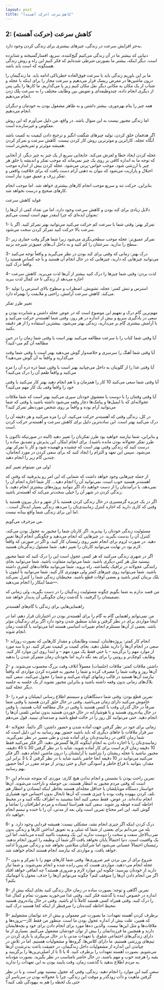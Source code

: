 ```yaml
---
layout: post
title: "کاهش سرعت (حرکت آهسته)"
---
```

2: کاهش سرعت (حرکت آهسته)
-------------------------

به‌جز افزایش سرعت در زندگی، چیزهای بیشتری یرای زندگی کردن وجود دارد.

دنیایی که بیشتر ما در آن زندگی می‌کنیم گیج‌کننده، سریع، افسارگسیخته و
شتابزده است. دیگر اینکه، بیشتر ما بصورتی شرطی شده‌ایم که فکر کنیم این
راه و روش زندگی همینگونه که است باید باشد.

ما بر این باوریم زندگی باید با سرعت فوق‌العاده خطرناکی ادامه یابد. ما
زندگیمان را درون ماشین‌ها در معرض ریسک قرار می‌دهیم و سرعت مجاز را برای
اینکه با عجله و شتاب از یک مکان به مکانی دیگر نقل مکان کنیم زیر پا
می‌گذاریم. ما کارها را یکی پس از دیگری انجام داده، چندوظیفه‌ای و تعویض
بین وظایف مختلف را به سرعت پلک زدن انجام می‌دهیم.

همه چیز را بنام بهره‌وری، بیشتر داشتن و به ظاهر مشغول بودن به خودمان و
دیگران انجام می‌دهیم.

اما زندگی مجبور نیست به این منوال باشد. در واقع، من دلیل می‌آورم که این
روش معکوس و غیرسازنده است.

اگر هدفمان خلق کردن، تولید چیزهای شگفت انگیز و ترجیح دادن کیفیت به کمیت
باشد آنگاه عجله، کاراترین و موثرترین روش کار کردن نیست. کاهش سرعت و
تمرکز کردن همیشه موثرتر و ثمربخش‌تر است.

عجله کردن ایجاد خطا و لغزش می‌کند. جابجایی سریع از یک چیز به چیز دیگر،
از آنجایی که توجه ما به اندازه کافی بر روی یک چیز نمی‌ماند که موجب تفکر
و اندیشه یا خلق هر چیز با ارزشی شود، موجب حواس-پرتی می‌شود. عجله کردن
بیش از اندازه موجب اختلال و پارازیت می‌شود که بتوان به ذهنی آرام دست
یافت که برای خلاقیت واقعی و تفکر زرف و عمیق مورد نیاز است.

بنابراین، حرکت تند و سریع موجب انجام کارهای بیشتری خواهد شد. اما موجب
انجام کارهای صحیح و درست نخواهد شد.

فواید کاهش سرعت

دلایل زیادی برای کند بودن و کاهش سرعت وجود دارد، اما من تعداد کمی از
آن‌ها را بعنوان ایده‌ای که چرا اینقدر مهم است لیست می‌کنم:

1- تمرکز بهتر: وقتی شما با سرعت کم حرکت می‌کنید می‌توانید بهتر تمرکز
کنید. اگر با سرعت بالا حرکت کنید تمرکز کردن سخت می‌شود.

2- تمرکر عمیق‌تر: عجله موجب سطحی‌نگری می‌شود زیرا شما هرگز وقت حفاری زیر
سطح را ندارید. سرعتتان را کم کنید و به داخل آب‌های عمیق‌تر شیرجه بزنید.

3- درک بهتر: زمانی که وقتی برای کند بودن در نظر می‌گیرید و واقعاً توجه
می‌کنید می‌توانید چیزهایی که دارید، چیزهایی که در حال انجام آن هستید و
با چه کسانی هستید را واقعاً درک کنید.

4- لذت بردن: وقتی شما چیزها را درک کنید بیشتر از آن‌ها لذت می‌برید. کاهش
سرعت اجازه می‌دهد از زندگی تا حد کمال لذت ببرید

5- استرس و تنش کمنر: عجله، تشویش، اضطراب و سطوح بالای استرس را تولید
می‌کند. کاهش سرعت آرامش، راحتی و ملایمت را بهمراه دارد.

تغییر طرز تفکر

مهم‌ترین گام درک و تفهیم این موضوع است که در عوض عجله داشتن و شتابزده
بودن و سعی در یادگیری سریع و بیش از اندازه در هر روز، وقتی شما آهسته‌تر
حرکت می‌کنید و با آرامش بیشتری گام بر می‌دارید، زندگی بهتر می‌شود.
بیشترین استفاده را از هر دقیقه بکنید.

آیا وقتی شما کتاب را با سرعت مطالعه می‌کنید بهتر است یا وقتی شما زمان را
در حین مطالعه آن گم می-کنید؟

آیا وقتی شما آهنگ را سرسری و خلاصه‌وار گوش می‌دهید بهتر است یا وقتی شما
وقت می‌گذارید و واقعاً به آن گوش می‌دهید؟

آیا وقتی غذا را از گلویتان به داخل می‌چپانید بهتر است یا وقتی شما ذره
ذره آن را مزه می‌کنید و واقعاً طعم آن را درک می‌کنید؟

آیا وقتی شما سعی می‌کنید 10 کار را همزمان و با هم انجام دهید بهتر کار
می‌کنید یا وقتی خود را واقعاً وقف یک کار مهم می‌کنید؟

آیا وقتی وقتتان را با دوست یا معشوق خودتان سپری می‌کنید بهتر است که شما
ملاقات عجولانه‌ای که با ایمیل‌ها و پیامک‌ها دچار وقفه می‌شود داشته باشید
یا وقتی که شما می‌توانید آرام بوده و واقعاً بر روی شخص موردنظر تمرکز
کنید؟

در کل، زندگی وقتی که آهسته‌تر حرکت می‌کنید، آن را مزه می‌کنید و هر دقیقه
آن را درک می‌کنید بهتر است. این ساده‌ترین دلیل برای کاهش سرعت و آهسته‌تر
حرکت کردن است.

و بنابراین، شما نیازمند خواهید یود طرز تفکرتان را تغییر دهید (البته در
صورتیکه تاکنون با طرز تفکر عجولانه بودن مانده باشید). برای انجام اینکار،
این پذیرش و تصدیق ساده را درست کنید که زندگی وقتی بهتر است که چشیده و
فهمیده شود و کار با تمرکز بهتر می‌شود. سپس این تعهد و التزام را ایجاد
کنید که برای سعی کردن در مورد انجامان، چندین گام زیر را انجام دهید.

ولی من نمیتوام تغییر کنم!

از جمله چیزهایی وجود خواهد داشت که شمایی که این امر رو پذیرفتید که وقتی
که آهسته‌تر هستید خوب است، نمی‌توانید آن را انجام دهید... کار شما اجازه
انجام آن را نمی‌دهد، یا درآمدتتان را از دست خواهید داد اگر نتوانید
پروژه‌های بیشتری انجام دهید، یا زندگی کردن در شهر آن را خیلی سخت‌تر
می‌کند که آهسته‌تر باشید.

اگر در یک جزیره گرمسیری در حال زندگی کردن هستید یا از شهر و دیار بیرون
هستید یا وقتی که کاری دارید که اجازه کنترل زمانبندی‌تان را می‌دهد زندگی
بسیار ایده‌آل است... اما این برای زندگی شما واقع بینانه نیست.

من مزخرف می‌گویم.

مسئولیت زندگی خودتان را بپذیرید. اگر کارتان شما را مجبور به عجول بودن
می‌کند، کنترل آن را بدست بگیرید. در چیزهایی که انجام می‌دهید و چگونگی
انجام آن‌ها تغییر دهید. در صورت لزوم برای انجام تغییر روی رئیستان کار
کنید. و اگر در صورتی که واقعاً لازم یود در نهایت می‌توانید کارتان را
تغییر دهید. شما مسئول زندگی‌تان هستید.

اگر در شهری زندگی می‌کنید که هر کسی عجول است این را درک کنید که شما
مجبور نیستید مثل هر کس دیگری باشید. شما می‌توانید متفاوت باشید. شما
می‌توانید بجای رانندگی عجولانه در ترافیک یکساعته، راه بروید. شما
می‌توانید ملاقات‌های کمتری داشته باشید. شما می‌توانید روی چیزهای کمتر
ولی مهم‌تری کار کنید. شما می‌توانید با آیفون با بلک بریتان کمتر باشید و
بعضی اوقات قطع باشید. محیطتان زندگی شما را کنترل نمی‌کند—شما اینکار را
انجام می‌دهید.

من قصد ندارم به شما بگویم چگونه مسئولیت زندگیتان را در دست بگیرید، ولی
زمانی که تصمیمتان را گرفتید، با گذشت زمان چگونگی آن پدیدار خواهد شد.

راهنمایی‌هایی برای زندگی با گام‌های آهسته‌تر

من نمی‌توانم راهنمایی گام به گام را برای آهسته‌تر بودن در اختیارتان قرار
دهم، اما در اینجا مواردی برای در نظر گرفتن و شاید منطبق شدن وجود دارد
اگر برای زندگیتان مؤثر باشد. بعضی از آن‌ها مستلزم انجام تغییرات اساسی
هستند اما می‌توانند با گذشت زمان انجام شوند.

1- انجام کار کمتر: پروژه‌هایتان، لیست وظایفتان و مقدار کارهایی که بصورت
روزانه سعی در انجام آن‌ها را دارید تقلیل دهید. بجای کمیت بر کیفیت تمرکز
کنید. دو یا سه مورد از موارد مهم را برگزینید – یا حتی فقط یک مورد مهم –
و ابتدا روی این موارد کار کنید. وظایف کوچک‌تر و روتین را برای بعد نگه
دارید اما بخودتان زمان متمرکز شدن را بدهید

2- داشتن ملاقات کمتر: ملاقات (جلسات) معمولاً اتلاف وقت بزرگ محسوب
می‌شوند. و آن‌ها روز و وقت شما را مصرف کرده و شما را مجبور به فشرده کردن
مواردی که واقعاً نیازمند آن‌ها هستید در قالب زمانهای کوتاه می‌کنند و شما
را عجول می‌کنند. سعی کنید بلاک‌های زمانی بدون وقفه داشته باشید و
بنابراین مجبور نشوید از یک جلسه به جلسه دیگر عجله کنید.

3- تمرین قطع بودن: وقتی شما دستگاهتان و سیستم اطلاع رسانی ایمیلتان و
غیره را خاموش می‌کنید دارای زمان می‌باشید. وقتی در حال خلق کردن هستید یا
وقتی شما صرفاً در حال گذران وقت با کسی هستید با وقتی در حال مطالعه کتاب
هستید، یا وقتی در حال پیاده‌روی هستید و یا هوشیارانه در حال خوردن هستید
بدون تماس تلفنی آن‌ها را انجام دهید. حتی می‌توانید کل روز را در حالت قطع
باشید و صدمه‌ای نبینید. قول می‌دهم.

4- زمانی برای خود در نظر گرفتن جهت آماده شدن و حضور داشتن: اگر دائماً،
عجولانه سر قرار ملاقات یا جاهای دیگری که باید باشید حضور بهم رسانید به
این دلیل است که شما زمان کافی در زمانبندی‌تان برای آماده شدن و طی مسیر
در نظر نمی‌گیرید. زمانبندی‌تان را با اجازه دادن به انجام اینگونه کارها
گسترش دهید. اگر فکر می‌کنید فقط 10 دقیفه زمان لازم است برای کار آماده
شوید، شاید با در نظر گرفتن 30 تا 45 دقیقه، مجبور نباشید با عجله ریشتان
را بتراشید یا آرایشتان را درون ماشین انجام دهید. اگر فکر می‌کنید
می‌توانید در 10 دقیقه آنجا حاضر باشید شاید با در نظر گرقتن 2 یا 3 برابر
این مقدار، بتوانید با فراغ خاطر و آسودگی خیال و حتی زودتر از موعد مقرر
در آنجا حضور بهم رسانید.

5- تمرین راحت بودن با نشستن و انجام ندادن هیچ کاری: موردی که متوجه
شده‌ام این است که وقتی مردم مجبور به انتظار هستند، بی حوصله و ناراحت
می‌شوند. آن‌ها خواستار دستگاه موبایلشان یا حداقل مجله‌ای هستند بخاطر
اینکه ایستادن و انتظار هم تلف کردن بیهوده وقت بوده یا چیزی هست که آن‌ها
تابحال بدون احساس خود هشیاری انجام نداده‌اند. در عوض، فقط سعی کنید آنجا
بنشینید به اطراف نگاه کنید و در محیط احاطه کننده غوطه ور شوید. سعی کنید
همراستا ایستاده و مردم اطرافتان را تماشا و گوش کنید. این امر محتاج تمرین
است ولی بعد از مدتی، آن را با خنده و تبسم انجام خواهید داد.

6- درک کردن اینکه اگر چیزی انجام نشد، مشکلی نیست: همیشه فردایی وجود
دارد. و بله من می‌دانم برای بعضی از شما که تنبلی و به تعویق انداختن
کارها و زندگی بدون ضرب‌الاجل سفت و سخت را دوست ندارید این یک وضعیت
ناامید کننده می‌باشد، اما این یک واقعیت است. دنیا احتمالاً پایان نخواهد
یافت اگر شما آن وظیفه را امروز انجام ندهید. رئیستان احتمالاً عصبانی
می‌شود اما شرکتتان متلاشی نخواهد شد و زندگی ضرورتاً ادامه خواهد یافت. و
مواردی که نیازمند انجام هستند انجام خواهند شد.

7- شروع برای از بین بردن غیر ضروری‌ها: وقتی شما کارهای مهم را با تمرکز و
بدون عجله انجام می-دهید، مواردی هست که پس رانده شده و انجام نمی‌شوند. و
شما تیاز دارید از خودتان بپرسید: چگونه این موارد لازم و ضروری هستند؟ چه
اتفاقی خواهد افتاد اگر من انجام دادن آن‌ها را متوقف کنم؟ چگونه می‌توانم
آن‌ها را حذف، محول یا اتوماتیک بکنم؟

8- تمرین آگاهی و توجه: بصورت ساده در زمان حال زندگی کنید بجای اینکه بیش
از اندازه در خصوص آینده یا گذشته فکر کنید. وقتی غذا می‌خورید بصورت تمام
و کمال غذا را درک کنید. وقتی همراه کسی هستید کاملاً با او باشید. وقتی در
حال پیاده‌روی هستید محیط احاطه کننده‌تان را صرفنظر از اینکه کجا هستید
درک کنید.

9- برطرف کردن آهسته تعهدات: ما بصورت غیر معمولی و بیش از حد توانمان
مشغولیم که همین، علت بیش از اندازه عجول بودن ما است. منظور من فقط
کار—پروزه‌ها و ملاقات‌ها و مثل این‌ها نیست. والدین ده‌ها مورد برای انجام
دادن برای خود و بچه‌هایشان دارند و همچنین ما فرزندانمان را بیش از توان
خودشان مشغول می‌کنیم. بسیاری از ما دارای زندگی‌های اجتماعی شلوغ، یا
تعهدات مدنی یا در حال مربیگری یا بازی کردن در تیم‌های ورزشی هستیم. ما
دارای کلاس‌ها، گروه‌ها و مشغولیات هستیم. اما در تلاش در چپاندن این
اندازه از مشغولیات داخل زندگیمان، در حقیقت باعث بدترشدن آن‌ها می‌شویم.
بصورت آهسته تعهدات را برطرف کنید. 4 یا 5 تا از اصلی‌ترین‌ها را برگزینید
و بقیه را هرچند خوب و مهم باشند، در حال حاضر نامناسب در نظر بگیرید.
بصورت مؤدبانه به مردم اطلاع بدهید با گذشت زمان، وقت پایبند بودن به این
تعهدات را ندارید.

سعی کنید این موارد را انجام دهید. زندگی، وقتی که عجول نیستید بهتر است. و
با در نظر گرفتن ماهیت و ذات زودگذر و موقت این زندگی، چرا با عجولانه بودن
در سرتاسر آن حتی یک لحظه را هم به بیهودگی تلف کنید؟
